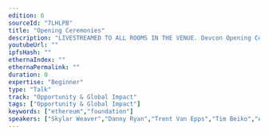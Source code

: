 ```yaml
---
edition: 6
sourceId: "7LHLPB"
title: "Opening Ceremonies"
description: "LIVESTREAMED TO ALL ROOMS IN THE VENUE. Devcon Opening Ceremonies featuring Aya Miyaguchi, Danny Ryan, Tim Beiko, Trent Van Epps, Jonathan Mann, & Skylar Weaver."
youtubeUrl: ""
ipfsHash: ""
ethernaIndex: ""
ethernaPermalink: ""
duration: 0
expertise: "Beginner"
type: "Talk"
track: "Opportunity & Global Impact"
tags: ["Opportunity & Global Impact"]
keywords: ["ethereum","foundation"]
speakers: ["Skylar Weaver","Danny Ryan","Trent Van Epps","Tim Beiko","Aya Miyaguchi","Vitalik Buterin"]
---
```

